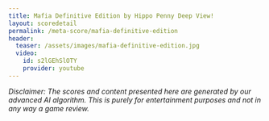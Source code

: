 ```yaml
---
title: Mafia Definitive Edition by Hippo Penny Deep View!
layout: scoredetail
permalink: /meta-score/mafia-definitive-edition
header:
  teaser: /assets/images/mafia-definitive-edition.jpg
  video:
    id: s2lGEhSlOTY
    provider: youtube
---
```

*Disclaimer: The scores and content presented here are generated by our advanced AI algorithm. This is purely for entertainment purposes and not in any way a game review.*
